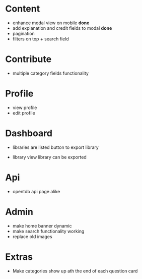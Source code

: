 # Content

- enhance modal view on mobile __done__
- add explanation and credit fields to modal __done__
- pagination
- filters on top + search field

# Contribute

- multiple category fields functionality

# Profile

- view profile
- edit profile

# Dashboard

- libraries are listed
  button to export library

- library view
  library can be exported

# Api

- opentdb api page alike

# Admin

- make home banner dynamic
- make search functionality working
- replace old images

# Extras

- Make categories show up ath the end of each question card
